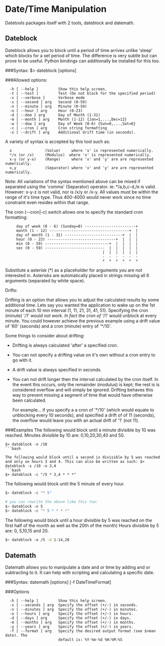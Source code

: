 Date/Time Manipulation
======================
Datetools packages itself with 2 tools, dateblock and datemath.

## Dateblock
Dateblock allows you to block until a period of time arrives
unlike 'sleep' which blocks for a set period of time. The difference
is very subtle but can prove to be useful. Python bindings can
additionally be installed for this too.

###Syntax:
$> dateblock [options]

###Allowed options:
```
  -h [ --help ]         Show this help screen.
  -t [ --test ]         Test (Do not block for the specified period)
  -v [ --verbose ]      Verbose mode
  -s [ --second ] arg   Second (0-59)
  -n [ --minute ] arg   Minute (0-59)
  -o [ --hour ] arg     Hour (0-23)
  -d [ --dom ] arg      Day of Month (1-31)
  -m [ --month ] arg    Month (1-12) {Jan=1,...,Dec=12}
  -w [ --dow ] arg      Day of Week (0-6) {Sun=0,...,Sat=6}
  -c [ --cron ] arg     Cron string formatting
  -x [ --drift ] arg    Additional drift time (in seconds).
```

A variety of syntax is accepted by this tool such as:
```
  x               (Value)     where 'x' is represented numerically.
  */x (or /x)     (Modulus)  where 'x' is represented numerically.
  x-y (or y-x)    (Range)     where 'x' and 'y' are are represented numerically.
  x,y             (Separator) where 'x' and 'y' are are represented numerically.
```

 Note: All variations of the syntax mentioned above can be mixed if separated
       using the 'comma' (Separator) operator.  ie: */a,b,c-d,/e is valid.
       However: x-y-z is not valid, nor is /x/y or /x-y. All values must be
       within the range of it's time type. Thus 400-4000 would never work since
       no time constraint even resides within that range.

 The cron (--cron|-c) switch allows one to specify the standard cron formatting:
```
     day of week (0 - 6) (Sunday=0) -----------------------+
     month (1 - 12) ------------------------------------+  |
     day of month (1 - 31) --------------------------+  |  |
     hour (0 - 23) -------------------------------+  |  |  |
     min (0 - 59) -----------------------------+  |  |  |  |
     sec (0 - 59) ---------------------------  |  |  |  |  |
                                            |  |  |  |  |  |
                                            -  -  -  -  -  -
                                            *  *  *  *  *  *
```
  Substitute a asterisk (*) as a placeholder for arguments you are not
  interested in. Asterisks are automatically placed in strings missing all 6
  arguments (separated by white space).

Drifts:

  Drifting is an option that allows you to adjust the calculated results by some
   additional time.  Lets say you wanted the application to wake up on the 1st
   minute of each 10 min interval (1, 11, 21, 31, 41, 51). Specifying the cron
   (minute) '*/1' would not work. In fact the cron of '*/1' would unblock at
   every minute. You could however achieve the previous example using a drift
   value of '60' (seconds) and a cron (minute) entry of '*/10'.

  Some things to consider about drifting:
   - Drifting is always calculated 'after' a specified cron.
   - You can not specify a drifting value on it's own without a cron entry to go
     with it.
   - A drift value is always specified in seconds.
   - You can not drift longer then the interval calculated by the cron itself.
     In the event this occurs, only the remainder (modulus) is kept; the rest is
     is considered overflow and will simply be ignored.  Drifting behaves this
     way to prevent missing a segment of time that would have otherwise been
     calculated.

     For example... if you specify a a cron of '*/10' (which would equate to
     unblocking every 10 seconds), and specified a drift of of 11 (seconds), the
     overflow would leave you with an actual drift of '1' (not 11).

###Examples
The following would block until a minute divisible by 10 was reached.  Minutes divisible by 10 are: 0,10,20,30,40 and 50.
```
$> dateblock -n /10
```bash

The following would block until a second is divisible by 5 was reached and only on hours 3 and 4. This can also be written as such: $> dateblock -s /10 -o 3,4
```bash
$> dateblock -c "/5 * 3,4 * * *"
```

The following would block until the 5 minute of every hour.
```bash
$> dateblock -c "* 5"

# you can rewrite the above like this too:
$> dateblock -n 5
$> dateblock -c "* 5 * * * *"
```

The following would block until a hour divisible by 5 was reached on the first half of the month as well as the 20th of the month) Hours divisible by 5 are: 0, 5,10,15 and 20.
```bash
$> dateblock -o /5 -d 1-14,20
```

## Datemath
Datemath allows you to manipulate a date and or time by adding
and or subtracting to it. It can help with scripting and calculating
a specific date.

###Syntax:
datemath [options] [-f DateTimeFormat]

###Options
```
  -h [ --help ]         Show this help screen.
  -s [ --seconds ] arg  Specify the offset (+/-) in seconds.
  -n [ --minutes ] arg  Specify the offset (+/-) in minutes.
  -o [ --hours ] arg    Specify the offset (+/-) in hours.
  -d [ --days ] arg     Specify the offset (+/-) in days.
  -m [ --months ] arg   Specify the offset (+/-) in months.
  -y [ --years ] arg    Specify the offset (+/-) in years.
  -f [ --format ] arg   Specify the desired output format (see $>man date). The
                        default is: %Y-%m-%d %H:%M:%S
```
